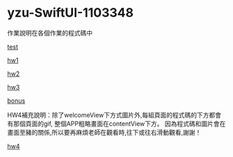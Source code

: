 # yzu-SwiftUI-1103348
作業說明在各個作業的程式碼中

[test](https://github.com/Rebecca931/yzu-SwiftUI-1103348/blob/main/test.md)

[hw1](https://github.com/Rebecca931/yzu-SwiftUI-1103348/blob/main/hw1.md)

[hw2](https://github.com/Rebecca931/yzu-SwiftUI-1103348/blob/main/hw2.md)

[hw3](https://github.com/Rebecca931/yzu-SwiftUI-1103348/blob/main/hw3.md)

[bonus](https://github.com/Rebecca931/yzu-SwiftUI-1103348/blob/main/bonus.md)

HW4補充說明：除了welcomeView下方式圖片外,每組頁面的程式碼的下方都會有那個頁面的gif,
整個APP粗略畫面在contentView下方。 因為程式碼和圖片會在畫面至豬的關係,所以要再麻煩老師在觀看時,往下或往右滑動觀看,謝謝！

[hw4](https://github.com/Rebecca931/yzu-SwiftUI-1103348/blob/main/hw4.md)
